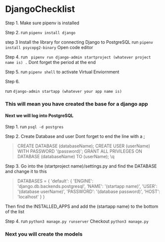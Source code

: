 # DjangoChecklist

Step 1.
Make sure pipenv is installed

Step 2.
run `pipenv install django`

step 3
Install the library for connecting Django to PostgreSQL
run `pipenv install psycopg2-binary`
Open code editor

Step 4.
run ` pipenv run django-admin startproject (whatever project name is) .`
Dont forget the period at the end

Step 5.
run `pipenv shell` to activate Virtual Enviornment


Step 6.

run `django-admin startapp (whatever your app name is)`

### This will mean you have created the base for a django app

#### Next we will log into PostgreSQL

Step 1.
run `psql -d postgres`

Step 2.
Create Database and user
Dont forget to end the line with a ;
>CREATE DATABASE  (databaseName);
>CREATE USER (userName) WITH PASSWORD '(password)';
>GRANT ALL PRIVILEGES ON DATABASE (databaseName) TO (userName);
>\q

Step 3.
Go into the (startproject name)/settings.py and find the DATABASE and change it to this
>DATABASES = {
>    'default': {
>        'ENGINE': 'django.db.backends.postgresql',
>        'NAME': '(startapp name)',
>        'USER': '(database userName)',
>        'PASSWORD': '(database password)',
>        'HOST': 'localhost'
>    }
>}

Then find the INSTALLED_APPS and add the (startapp name) to the bottom of the list

Step 4.
run `python3 manage.py runserver`
Checkout `python3 manage.py`

### Next you will create the models